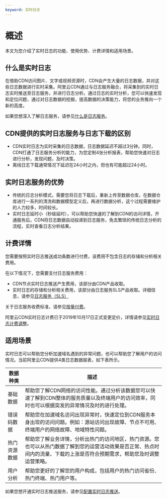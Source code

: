 ```yaml
---
keyword: 实时日志
---
```


# 概述

本文为您介绍了实时日志的功能、使用优势、计费详情和适用场景。

## 什么是实时日志

在借助CDN访问图片、文字或视频资源时，CDN会产生大量的日志数据，并对这些日志数据进行实时采集。阿里云CDN通过与日志服务融合，将采集到的实时日志实时推送至日志服务，并进行日志分析。通过日志的实时分析，您可以快速发现和定位问题，通过对日志数据的挖掘，提高数据的决策能力，将您的业务推向一个新的高度。

如果您想深入了解日志服务，请参见[什么是日志服务](https://help.aliyun.com/document_detail/48869.html)。

## CDN提供的实时日志服务与日志下载的区别

-   CDN实时日志为实时采集的日志数据，日志数据延迟不超过3分钟。同时，CDN打通了日志服务分析的能力，为您定制4张分析报表，帮助您快速对日志进行分析，发现问题，及时决策。
-   离线日志下载通常情况下延迟在24小时之内，但也有可能超过24小时。

## 实时日志服务的优势

-   传统的日志分析模式，需要您将日志下载后，重新上传至数据仓库，在数据仓库进行一系列的清洗和数据模型定义后，再进行数据分析，这个过程需要维护的人力较多，时间较长。
-   实时日志延时小（秒级延时），可以帮助您快速的了解到CDN的访问详情，开通服务后，CDN将日志数据自动投递到日志服务，免去繁琐的传统日志分析的流程，实时查看日志分析结果。

## 计费详情

您需要按照实时日志推送成功条数进行付费，该费用不包含日志的存储和分析相关费用。

在以下情况下，您需要支付日志服务费用：

-   CDN节点实时日志推送产生费用，该部分由CDN产品收取。
-   实时日志的存储和分析相关费用，该部分由日志服务SLS产品收取。详细信息，请参见[日志服务（SLS）](https://www.aliyun.com/product/sls)

关于日志服务收费标准，请参见[按量付费](https://help.aliyun.com/document_detail/48220.html)。

阿里云CDN实时日志计费已于2019年10月17日正式变更定价，详情请参见[实时日志计费调整](/cn.zh-CN/服务管理/日志管理/实时日志/实时日志计费调整.md)。

## 适用场景

实时日志可以帮助您分析加速域名遇到的异常问题，也可以帮助您了解用户的访问情况。当前阿里云CDN提供4类日志数据报表，如下表所示。

|数据种类|描述|
|----|--|
|基础数据|帮助您了解CDN网络的访问性能。通过分析该数据您可以快速了解到CDN整体的服务质量以及终端用户的访问效率，同时也可以根据突发的异常情况及时的进行处理。|
|错误码数据|帮助您在加速域名访问出现异常时，快速定位到CDN服务本身出现的访问问题。例如：源站访问出现故障、节点不可用、终端用户的网络故障、地域特性问题。|
|热门资源数据|帮助您了解业务详情，分析出热门的访问地区，热门资源。您也可以从热门数据了解到您的运营活动效果是否正常、热点时间内的流量、下载的上涨是否符合预期需求，帮助您及时调整运营策略。|
|用户分析|帮助您更好的了解您的用户构成，包括用户的热门访问省份、热门终端、热门用户等。|

如果您想开通实时日志推送服务，请参见[配置实时日志推送](/cn.zh-CN/服务管理/日志管理/实时日志/配置实时日志推送.md)。

